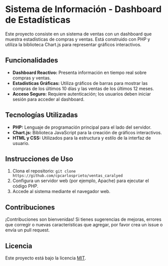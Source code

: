 # Sistema de Información - Dashboard de Estadísticas

Este proyecto consiste en un sistema de ventas con un dashboard que muestra estadísticas de compras y ventas. Está construido con PHP y utiliza la biblioteca Chart.js para representar gráficos interactivos.

## Funcionalidades

- **Dashboard Reactivo:** Presenta información en tiempo real sobre compras y ventas.
- **Estadísticas Gráficas:** Utiliza gráficos de barras para mostrar las compras de los últimos 10 días y las ventas de los últimos 12 meses.
- **Acceso Seguro:** Requiere autenticación; los usuarios deben iniciar sesión para acceder al dashboard.

## Tecnologías Utilizadas

- **PHP:** Lenguaje de programación principal para el lado del servidor.
- **Chart.js:** Biblioteca JavaScript para la creación de gráficos interactivos.
- **HTML y CSS:** Utilizados para la estructura y estilo de la interfaz de usuario.

## Instrucciones de Uso

1. Clona el repositorio: `git clone https://github.com/cpcarlosprieto/ventas_caralyed `
2. Configura un servidor web (por ejemplo, Apache) para ejecutar el código PHP.
3. Accede al sistema mediante el navegador web.

## Contribuciones

¡Contribuciones son bienvenidas! Si tienes sugerencias de mejoras, errores que corregir o nuevas características que agregar, por favor crea un issue o envía un pull request.

## Licencia

Este proyecto está bajo la licencia [MIT](LICENSE).
